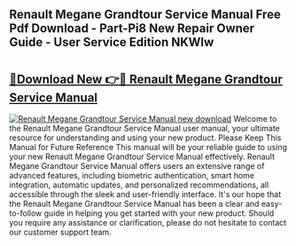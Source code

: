 ## Renault Megane Grandtour Service Manual Free Pdf Download - Part-Pi8 New Repair Owner Guide - User Service Edition NKWIw

# <h2><a href="http://bc89590.oget.top/?id=Renault+Megane+Grandtour+Service+Manual">🔗Download New 👉🔴 Renault Megane Grandtour Service Manual</a></h2>

[![Renault Megane Grandtour Service Manual new download](https://i.imgur.com/5g1atiW.png)](http://bc89590.oget.top/?id=Renault+Megane+Grandtour+Service+Manual)
Welcome to the Renault Megane Grandtour Service Manual user manual, your ultimate resource for understanding and using your new product. Please Keep This Manual for Future Reference This manual will be your reliable guide to using your new Renault Megane Grandtour Service Manual effectively. Renault Megane Grandtour Service Manual offers users an extensive range of advanced features, including biometric authentication, smart home integration, automatic updates, and personalized recommendations, all accessible through the sleek and user-friendly interface. It's our hope that the Renault Megane Grandtour Service Manual has been a clear and easy-to-follow guide in helping you get started with your new product. Should you require any assistance or clarification, please do not hesitate to contact our customer support team.
